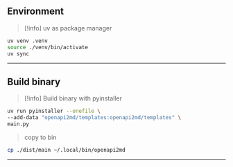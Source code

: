## Environment

> [!info] uv as package manager

```bash
uv venv .venv
source ./venv/bin/activate
uv sync
```

---

## Build binary

> [!info] Build binary with pyinstaller

```bash
uv run pyinstaller --onefile \
--add-data "openapi2md/templates:openapi2md/templates" \
main.py
```

> copy to bin

```bash
cp ./dist/main ~/.local/bin/openapi2md
```

---

